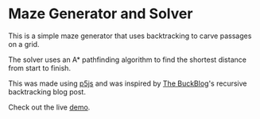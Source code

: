 # Maze Generator and Solver

This is a simple maze generator that uses backtracking to carve passages on a grid. 

The solver uses an A* pathfinding algorithm to find the shortest distance from start to finish.

This was made using [p5js](https://p5js.org) and was inspired by [The BuckBlog](https://weblog.jamisbuck.org/2010/12/27/maze-generation-recursive-backtracking)'s recursive backtracking blog post.

Check out the live [demo](https://aguizaro.github.io/MazeGenerator/).